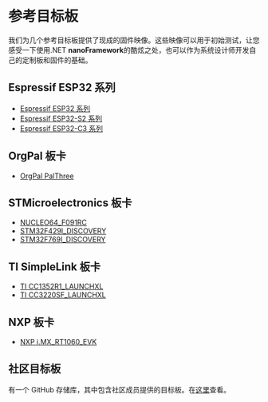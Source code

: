 # 参考目标板

我们为几个参考目标板提供了现成的固件映像。这些映像可以用于初始测试，让您感受一下使用.NET **nanoFramework**的酷炫之处，也可以作为系统设计师开发自己的定制板和固件的基础。

## Espressif ESP32 系列

- [Espressif ESP32 系列](esp32.md)
- [Espressif ESP32-S2 系列](esp32-s2.md)
- [Espressif ESP32-C3 系列](esp32-c3.md)

## OrgPal 板卡

- [OrgPal PalThree](orgpal-palthree.md)

## STMicroelectronics 板卡

- [NUCLEO64_F091RC](st-nucleo64-f091rc.md)
- [STM32F429I_DISCOVERY](stm32f429i-discovery.md)
- [STM32F769I_DISCOVERY](stm32f769i-discovery.md)

## TI SimpleLink 板卡

- [TI CC1352R1_LAUNCHXL](ti-cc1352r1-launchxl.md)
- [TI CC3220SF_LAUNCHXL](ti-cc3220sf-launchxl.md)

## NXP 板卡

- [NXP i.MX_RT1060_EVK](mimxrt-1060-evk.md)

## 社区目标板

有一个 GitHub 存储库，其中包含社区成员提供的目标板。在[这里](https://github.com/nanoframework/nf-Community-Targets)查看。
